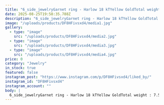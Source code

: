 ```yaml
---
title: "6_side_jewelryGarnet ring - Harlow 18 kTYellow GoldTotal weight : 7.563 gr 💍Weight Garnet stone : 4.315 CT 🧣I Decorative #claw_Doubleprong used it to mount this attractive stone, fortunately I didn't regret shaping its grip.😄________________________#Microsetting #hand-made #jewelry #Microstingtrainer #Garnet #Garnet_ring #Harlow #T.F.U.B.M.P27w"
date: 2025-08-25T19:58:35.788Z
description: "6_side_jewelryGarnet ring - Harlow 18 kTYellow GoldTotal weight : 7.563 gr 💍Weight Garnet stone : 4.315 CT 🧣I Decorative #claw_Doubleprong used it to mount this attractive stone, fortunately I didn't regret shaping its grip.😄________________________#Microsetting #hand-made #jewelry #Microstingtrainer #Garnet #Garnet_ring #Harlow #T.F.U.B.M.P27w"
image: "/uploads/products/DF8HFivsxd4/media1.jpg"
gallery:
  - type: "image"
    src: "/uploads/products/DF8HFivsxd4/media2.jpg"
  - type: "image"
    src: "/uploads/products/DF8HFivsxd4/media3.jpg"
  - type: "image"
    src: "/uploads/products/DF8HFivsxd4/media4.jpg"
price: 0
category: "Jewelry"
in_stock: true
featured: false
instagram_post: "https://www.instagram.com/p/DF8HFivsxd4/liked_by/"
instagram_id: "DF8HFivsxd4"
instagram_account: ""
body: |
  6_side_jewelryGarnet ring - Harlow 18 kTYellow GoldTotal weight : 7.563 gr 💍Weight Garnet stone : 4.315 CT 🧣I Decorative #claw_Doubleprong used it to mount this attractive stone, fortunately I didn't regret shaping its grip.😄________________________#Microsetting #hand-made #jewelry #Microstingtrainer #Garnet #Garnet_ring #Harlow #T.F.U.B.M.P27w
---
```

